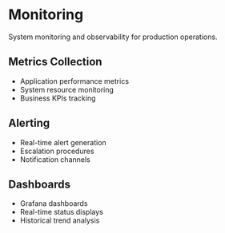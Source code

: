 # Monitoring

System monitoring and observability for production operations.

## Metrics Collection

- Application performance metrics
- System resource monitoring
- Business KPIs tracking

## Alerting

- Real-time alert generation
- Escalation procedures
- Notification channels

## Dashboards

- Grafana dashboards
- Real-time status displays
- Historical trend analysis

